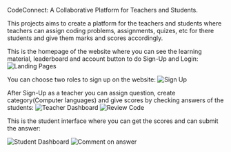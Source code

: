 CodeConnect: A Collaborative Platform for Teachers and Students.

This projects aims to create a platform for the teachers and students where teachers can assign coding problems, assignments, quizes, etc for there  students and give them marks and scores accordingly.

This is the homepage of the website where you can see the learning material, leaderboard and account button to do Sign-Up and Login: 
![Landing Pages](https://github.com/Aadarsham/CodeConnect-Colaborative-Platform/assets/121338744/eb90672e-e802-4fc7-8a17-4d9fbf0410d4)

You can choose two roles to sign up on the website:
![Sign Up](https://github.com/Aadarsham/CodeConnect-Colaborative-Platform/assets/121338744/4e82b29b-2621-4716-aa4d-62e2e43b624d)

After Sign-Up as a teacher you can assign question, create category(Computer languages) and give scores by checking answers of the students: 
![Teacher Dashboard](https://github.com/Aadarsham/CodeConnect-Colaborative-Platform/assets/121338744/a8f8b11e-07a1-474d-8b21-f10096426985)
![Review Code](https://github.com/Aadarsham/CodeConnect-Colaborative-Platform/assets/121338744/1ca05526-706d-46d7-80d9-88aedd4f902b)

This is the student interface where you can get the scores and can submit the answer: 

![Student Dashboard](https://github.com/Aadarsham/CodeConnect-Colaborative-Platform/assets/121338744/5889456c-4d9f-4f97-95e0-10e3dc99fcb2)
![Comment on answer](https://github.com/Aadarsham/CodeConnect-Colaborative-Platform/assets/121338744/c5c524bc-b0b4-4577-a4e9-e27547644f6a)

